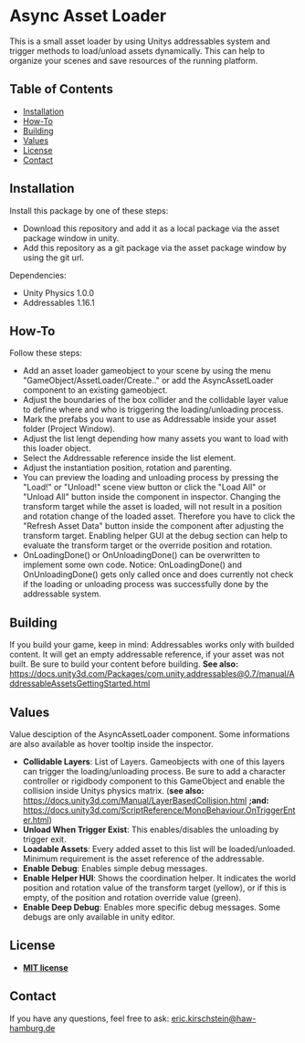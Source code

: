 # Async Asset Loader

This is a small asset loader by using Unitys addressables system and trigger methods to load/unload assets dynamically. This can help to organize your scenes and save resources of the running platform. 

## Table of Contents

- [Installation](#installation)
- [How-To](#how-to)
- [Building](#building)
- [Values](#values)
- [License](#license)
- [Contact](#contact)

## Installation
Install this package by one of these steps:
- Download this repository and add it as a local package via the asset package window in unity.
- Add this repository as a git package via the asset package window by using the git url.

Dependencies:
- Unity Physics 1.0.0
- Addressables 1.16.1

## How-To
Follow these steps:
- Add an asset loader gameobject to your scene by using the menu "GameObject/AssetLoader/Create.." or add the AsyncAssetLoader component to an existing gameobject.
- Adjust the boundaries of the box collider and the collidable layer value to define where and who is triggering the loading/unloading process.
- Mark the prefabs you want to use as Addressable inside your asset folder (Project Window).
- Adjust the list lengt depending how many assets you want to load with this loader object.
- Select the Addressable reference inside the list element.
- Adjust the instantiation position, rotation and parenting.
- You can preview the loading and unloading process by pressing the "Load!" or "Unload!" scene view button or click the "Load All" or "Unload All" button inside the component in inspector. Changing the transform target while the asset is loaded, will not result in a position and rotation change of the loaded asset. Therefore you have to click the "Refresh Asset Data" button inside the component after adjusting the transform target. Enabling helper GUI at the debug section can help to evaluate the transform target or the override position and rotation.
- OnLoadingDone() or OnUnloadingDone() can be overwritten to implement some own code. Notice: OnLoadingDone() and OnUnloadingDone() gets only called once and does currently not check if the loading or unloading process was successfully done by the addressable system.

## Building
If you build your game, keep in mind:
Addressables works only with builded content. It will get an empty addressable reference, if your asset was not built. Be sure to build your content before building.
**See also:** https://docs.unity3d.com/Packages/com.unity.addressables@0.7/manual/AddressableAssetsGettingStarted.html

## Values
Value desciption of the AsyncAssetLoader component. Some informations are also available as hover tooltip inside the inspector.

- **Collidable Layers**: List of Layers. Gameobjects with one of this layers can trigger the loading/unloading process. Be sure to add a character controller or rigidbody component to this GameObject and enable the collision inside Unitys physics matrix. (**see also:** https://docs.unity3d.com/Manual/LayerBasedCollision.html **;and:** https://docs.unity3d.com/ScriptReference/MonoBehaviour.OnTriggerEnter.html)
- **Unload When Trigger Exist**: This enables/disables the unloading by trigger exit.
- **Loadable Assets**: Every added asset to this list will be loaded/unloaded. Minimum requirement is the asset reference of the addressable.
- **Enable Debug**: Enables simple debug messages.
- **Enable Helper HUI**: Shows the coordination helper. It indicates the world position and rotation value of the transform target (yellow), or if this is empty, of the position and rotation override value (green).
- **Enable Deep Debug**: Enables more specific debug messages. Some debugs are only available in unity editor.

## License
- **[MIT license](http://opensource.org/licenses/mit-license.php)**

## Contact
If you have any questions, feel free to ask: eric.kirschstein@haw-hamburg.de